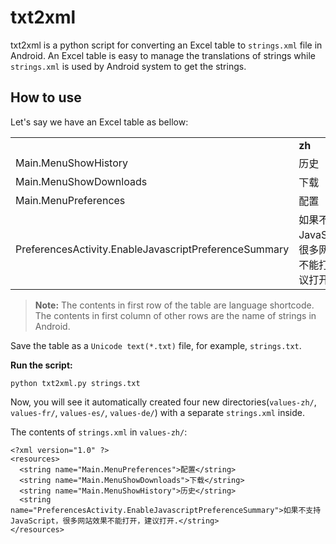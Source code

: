# txt2xml

txt2xml is a python script for converting an Excel table to `strings.xml` file in Android. An Excel table is easy to manage the translations of strings while `strings.xml` is used by Android system to get the strings.

## How to use

Let's say we have an Excel table as bellow:

<table>
  <tr>
    <td></td>
    <td><b>zh</b></td>
    <td><b>fr</b></td>
    <td><b>es</b></td>
    <td><b>de</b></td>
  </tr>
  <tr>
    <td>Main.MenuShowHistory</td>
    <td>历史</td>
    <td>Historique</td>
    <td>Historial</td>
    <td>Verlauf</td>
  </tr>
  <tr>
    <td>Main.MenuShowDownloads</td>
    <td>下载</td>
    <td>Téléchargements</td>
    <td>Descargas</td>
    <td>Downloads</td>
  </tr>
  <tr>
    <td>Main.MenuPreferences</td>
    <td>配置</td>
    <td>Préférences</td>
    <td>Preferencias</td>
    <td>Einstellungen</td>
  </tr>
  <tr>
    <td>PreferencesActivity.EnableJavascriptPreferenceSummary</td>
    <td>如果不支持JavaScript，很多网站效果不能打开，建议打开.</td>
    <td>Active ou désactive le JavaScript.</td>
    <td>Activar o desactivar JavaScript.</td>
    <td>JavaScript ein-/ausschalten.</td>
  </tr>
</table>

> **Note:** The contents in first row of the table are language shortcode. The contents in first column of other rows are the name of strings in Android.

Save the table as a `Unicode text(*.txt)` file, for example, `strings.txt`.

**Run the script:**

```
python txt2xml.py strings.txt
```

Now, you will see it automatically created four new directories(`values-zh/`, `values-fr/`, `values-es/`, `values-de/`) with a separate `strings.xml` inside. 

The contents of `strings.xml` in `values-zh/`:

```
<?xml version="1.0" ?>
<resources>
  <string name="Main.MenuPreferences">配置</string>
  <string name="Main.MenuShowDownloads">下载</string>
  <string name="Main.MenuShowHistory">历史</string>
  <string name="PreferencesActivity.EnableJavascriptPreferenceSummary">如果不支持JavaScript，很多网站效果不能打开，建议打开.</string>
</resources>
```